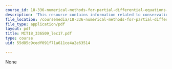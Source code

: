 ```yaml
---
course_id: 18-336-numerical-methods-for-partial-differential-equations-spring-2009
description: 'This resource contains information related to conservation laws. '
file_location: /coursemedia/18-336-numerical-methods-for-partial-differential-equations-spring-2009/55d85c9cedf091f71a611ce4a2e63514_MIT18_336S09_lec17.pdf
file_type: application/pdf
layout: pdf
title: MIT18_336S09_lec17.pdf
type: course
uid: 55d85c9cedf091f71a611ce4a2e63514

---
```

None